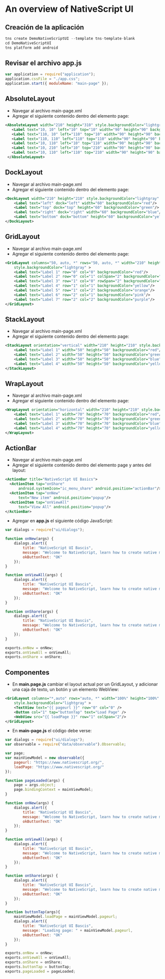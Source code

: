 # An overview of NativeScript UI

## Creación de la aplicación

```javascript
tns create DemoNativeScriptUI --template tns-template-blank
cd DemoNativeScriptUI
tns platform add android
```

##  Revisar el archivo app.js

```javascript
var application = require("application");
application.cssFile = "./app.css";
application.start({ moduleName: "main-page" });
```

## AbsoluteLayout

* Navegar al archivo main-page.xml
* Agregar el siguiente contenido dentro del elemento page:

```xml
<AbsoluteLayout width="210" height="310" style.backgroundColor="lightgray">
   <Label text="10, 10" left="10" top="10" width="90" height="90" backgroundColor="red"/>
   <Label text="110, 10" left="110" top="10" width="90" height="90" backgroundColor="green"/>
   <Label text="110, 110" left="110" top="110" width="90" height="90" backgroundColor="blue"/>
   <Label text="10, 110" left="10" top="110" width="90" height="90" backgroundColor="yellow"/>
   <Label text="10, 210" left="10" top="210" width="90" height="90" backgroundColor="pink"/>
   <Label text="10, 110" left="110" top="210" width="90" height="90" backgroundColor="white"/>
 </AbsoluteLayout>
```

## DockLayout

* Navegar al archivo main-page.xml
* Agregar el siguiente contenido dentro del elemento page:

```xml
<DockLayout width="210" height="210" style.backgroundColor="lightgray" stretchLastChild="false">
    <Label text="left" dock="left" width="60" backgroundColor="red"/>
    <Label text="top" dock="top" height="60" backgroundColor="green"/>
    <Label text="right" dock="right" width="60" backgroundColor="blue"/>
    <Label text="bottom" dock="bottom" height="60" backgroundColor="yellow"/>
</DockLayout>
```

## GridLayout

* Navegar al archivo main-page.xml
* Agregar el siguiente contenido dentro del elemento page:

```xml
<GridLayout columns="50, auto, *" rows="50, auto, *" width="210" height="210" 
    style.backgroundColor="lightgray" >
    <Label text="Label 1" row="0" col="0" backgroundColor="red"/>
    <Label text="Label 2" row="0" col="1" colSpan="2" backgroundColor="green"/>
    <Label text="Label 3" row="1" col="0" rowSpan="2" backgroundColor="blue"/>
    <Label text="Label 4" row="1" col="1" backgroundColor="yellow"/>
    <Label text="Label 5" row="1" col="2" backgroundColor="orange"/>
    <Label text="Label 6" row="2" col="1" backgroundColor="pink"/>
    <Label text="Label 7" row="2" col="2" backgroundColor="purple"/>
</GridLayout>
```

## StackLayout

* Navegar al archivo main-page.xml
* Agregar el siguiente contenido dentro del elemento page:

```xml
<StackLayout orientation="vertical" width="210" height="210" style.backgroundColor="lightgray">
    <Label text="Label 1" width="50" height="50" backgroundColor="red"/>
    <Label text="Label 2" width="50" height="50" backgroundColor="green"/>
    <Label text="Label 3" width="50" height="50" backgroundColor="blue"/>
    <Label text="Label 4" width="50" height="50" backgroundColor="yellow"/>
</StackLayout>
```

## WrapLayout

* Navegar al archivo main-page.xml
* Agregar el siguiente contenido dentro del elemento page:

```xml
<WrapLayout orientation="horizontal" width="210" height="210" style.backgroundColor="lightgray">
    <Label text="Label 1" width="70" height="70" backgroundColor="red"/>
    <Label text="Label 2" width="70" height="70" backgroundColor="green"/>
    <Label text="Label 3" width="70" height="70" backgroundColor="blue"/>
    <Label text="Label 4" width="70" height="70" backgroundColor="yellow"/>
</WrapLayout>
```

## ActionBar

* Navegar al archivo main-page.xml
* Agregar el siguiente contenido dentro del elemento page y antes del layout:

```xml
<ActionBar title="NativeScript UI Basics">
  <ActionItem tap="onShare"
      android.systemIcon="ic_menu_share" android.position="actionBar"/>
  <ActionItem tap="onNew"
      text="New item" android.position="popup"/>
  <ActionItem tap="onViewAll"
      text="View All" android.position="popup"/>
</ActionBar>
```

* Agregar en **app.js** el siguiente código JavaScript:

```javascript
var dialogs = require("ui/dialogs");

function onNew(args) {
    dialogs.alert({
        title: "NativeScript UI Bascis",
        message: "Welcome to NativeScript, learn how to create native mobile applications for Android and iOS",
        okButtonText: "OK"
    });
}

function onViewAll(args) {
    dialogs.alert({
        title: "NativeScript UI Bascis",
        message: "Welcome to NativeScript, learn how to create native mobile applications for Android and iOS",
        okButtonText: "OK"
    });
}

function onShare(args) {
    dialogs.alert({
        title: "NativeScript UI Bascis",
        message: "Welcome to NativeScript, learn how to create native mobile applications for Android and iOS",
        okButtonText: "OK"
    });
}

exports.onNew = onNew;
exports.onViewAll = onViewAll;
exports.onShare = onShare;
```

## Componentes

* En **main.page.js** cambiar el layout actual por un GridLayout, y adicionar una caja de texto, un botón y un elemento WebView:

```xml
<GridLayout columns="*,auto" rows="auto, *" width="100%" height="100%" 
    style.backgroundColor="lightgray" >
    <TextView text="{{ pageurl }}" row="0" col="0" />
    <Button col="1" tap="buttonTap" text="Load Page" />
    <WebView src="{{ loadPage }}" row="1" colSpan="2"/>
</GridLayout>
```

* En **main-page.js** el código debe verse:

```javascript
var dialogs = require("ui/dialogs");
var observable = require("data/observable").Observable;

var page;
var mainViewModel = new observable({
    pageurl: "https://www.nativescript.org/",
    loadPage: "https://www.nativescript.org/"
});

function pageLoaded(args) {
    page = args.object;
    page.bindingContext = mainViewModel;
}

function onNew(args) {
    dialogs.alert({
        title: "NativeScript UI Bascis",
        message: "Welcome to NativeScript, learn how to create native mobile applications for Android and iOS",
        okButtonText: "OK"
    });
}

function onViewAll(args) {
    dialogs.alert({
        title: "NativeScript UI Bascis",
        message: "Welcome to NativeScript, learn how to create native mobile applications for Android and iOS",
        okButtonText: "OK"
    });
}

function onShare(args) {
    dialogs.alert({
        title: "NativeScript UI Bascis",
        message: "Welcome to NativeScript, learn how to create native mobile applications for Android and iOS",
        okButtonText: "OK"
    });
}

function buttonTap(args){
    mainViewModel.loadPage = mainViewModel.pageurl;
    dialogs.alert({
        title: "NativeScript UI Bascis",
        message: "Loading page: " + mainViewModel.pageurl,
        okButtonText: "OK"
    });
}

exports.onNew = onNew;
exports.onViewAll = onViewAll;
exports.onShare = onShare;
exports.buttonTap = buttonTap;
exports.pageLoaded = pageLoaded;
```

![]()
